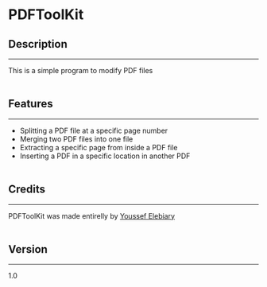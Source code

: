 # PDFToolKit

## Description
___
This is a simple program to modify PDF files <br><br>

## Features
___
* Splitting a PDF file at a specific page number <br>
* Merging two PDF files into one file<br>
* Extracting a specific page from inside a PDF file <br>
* Inserting a PDF in a specific location in another PDF <br><br>

## Credits
___
PDFToolKit was made entirelly by [Youssef Elebiary](https://github.com/YoussefElebiary/) <br><br>

## Version
___
1.0 <br><br>
